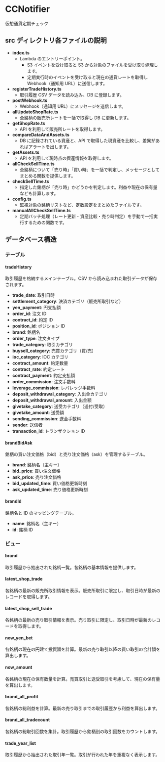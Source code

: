 # CCNotifier

仮想通貨定期チェック

## src ディレクトリ各ファイルの説明

- **index.ts**
  - Lambda のエントリーポイント。
    - S3 イベントを受け取ると S3 から対象のファイルを受け取り処理します。
    - 定期実行時のイベントを受け取ると現在の通貨レートを取得し Webhook（通知用 URL）に送信します。
- **registerTradeHistory.ts**
  - 取引履歴 CSV データを読み込み、DB に登録します。
- **postWebhook.ts**
  - Webhook（通知用 URL）にメッセージを送信します。
- **allUpdateShopRate.ts**
  - 全銘柄の販売所レートを一括で取得し DB に更新します。
- **getShopRate.ts**
  - API を利用して販売所レートを取得します。
- **compareDataAndAssets.ts**
  - DB に記録されている資産と、API で取得した現資産を比較し、差異があればアラートを出します。
- **getAssets.ts**
  - API を利用して現時点の資産情報を取得します。
- **allCheckSellTime.ts**
  - 全銘柄について「売り時」「買い時」を一括で判定し、メッセージとしてまとめる関数を提供します。
- **checkSellTime.ts**
  - 指定した銘柄が「売り時」かどうかを判定します。利益や現在の保有量なども計算します。
- **config.ts**
  - 監視対象の銘柄リストなど、定数設定をまとめたファイルです。
- **manualAllCheckSellTime.ts**
  - 定期バッチ処理（レート更新・資産比較・売り時判定）を手動で一括実行するための関数です。

## データベース構造

### テーブル

#### tradeHistory

取引履歴を格納するメインテーブル。CSV から読み込まれた取引データが保存されます。

- **trade_date**: 取引日時
- **settlement_category**: 決済カテゴリ（販売所取引など）
- **yen_payment**: 円支払額
- **order_id**: 注文 ID
- **contract_id**: 約定 ID
- **position_id**: ポジション ID
- **brand**: 銘柄名
- **order_type**: 注文タイプ
- **trade_category**: 取引カテゴリ
- **buysell_category**: 売買カテゴリ（買/売）
- **ioc_category**: IOC カテゴリ
- **contract_amount**: 約定数量
- **contract_rate**: 約定レート
- **contract_payment**: 約定支払額
- **order_commission**: 注文手数料
- **leverage_commission**: レバレッジ手数料
- **deposit_withdrawal_category**: 入出金カテゴリ
- **deposit_withdrawal_amount**: 入出金額
- **givetake_category**: 送受カテゴリ（送付/受取）
- **givetake_amount**: 送受額
- **sending_commission**: 送金手数料
- **sender**: 送信者
- **transaction_id**: トランザクション ID

#### brandBidAsk

銘柄の買い注文価格（bid）と売り注文価格（ask）を管理するテーブル。

- **brand**: 銘柄名（主キー）
- **bid_price**: 買い注文価格
- **ask_price**: 売り注文価格
- **bid_updated_time**: 買い価格更新時刻
- **ask_updated_time**: 売り価格更新時刻

#### brandId

銘柄名と ID のマッピングテーブル。

- **name**: 銘柄名（主キー）
- **id**: 銘柄 ID

### ビュー

#### brand

取引履歴から抽出された銘柄一覧。各銘柄の基本情報を提供します。

#### latest_shop_trade

各銘柄の最新の販売所取引情報を表示。販売所取引に限定し、取引日時が最新のレコードを取得します。

#### latest_shop_sell_trade

各銘柄の最新の売り取引情報を表示。売り取引に限定し、取引日時が最新のレコードを取得します。

#### now_yen_bet

各銘柄の現在の円建て投資額を計算。最新の売り取引以降の買い取引の合計額を算出します。

#### now_amount

各銘柄の現在の保有数量を計算。売買取引と送受取引を考慮して、現在の保有量を算出します。

#### brand_all_profit

各銘柄の総利益を計算。最新の売り取引までの取引履歴から利益を算出します。

#### brand_all_tradecount

各銘柄の総取引回数を集計。取引履歴から銘柄別の取引回数をカウントします。

#### trade_year_list

取引履歴から抽出された取引年一覧。取引が行われた年を重複なく表示します。
